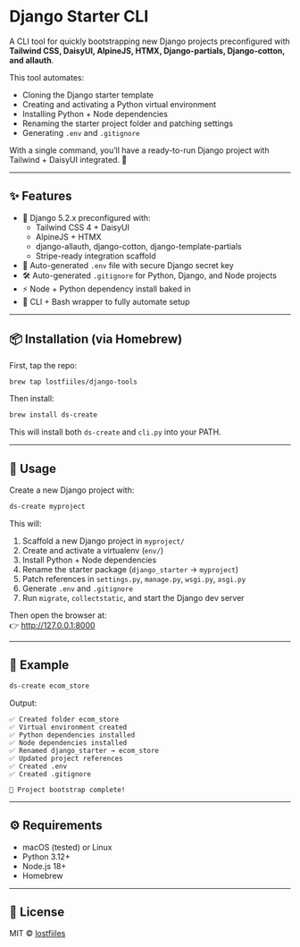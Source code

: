 # Django Starter CLI

A CLI tool for quickly bootstrapping new Django projects preconfigured with **Tailwind CSS, DaisyUI, AlpineJS, HTMX, Django-partials, Django-cotton, and allauth**.  

This tool automates:  
- Cloning the Django starter template  
- Creating and activating a Python virtual environment  
- Installing Python + Node dependencies  
- Renaming the starter project folder and patching settings  
- Generating `.env` and `.gitignore`  

With a single command, you’ll have a ready-to-run Django project with Tailwind + DaisyUI integrated. 🚀  

---

## ✨ Features
- 🐍 Django 5.2.x preconfigured with:
  - Tailwind CSS 4 + DaisyUI  
  - AlpineJS + HTMX  
  - django-allauth, django-cotton, django-template-partials  
  - Stripe-ready integration scaffold  
- 🔑 Auto-generated `.env` file with secure Django secret key  
- 🛠️ Auto-generated `.gitignore` for Python, Django, and Node projects  
- ⚡ Node + Python dependency install baked in  
- 🔄 CLI + Bash wrapper to fully automate setup  

---

## 📦 Installation (via Homebrew)

First, tap the repo:

```bash
brew tap lostfiiles/django-tools
```

Then install:

```bash
brew install ds-create
```

This will install both `ds-create` and `cli.py` into your PATH.  

---

## 🚀 Usage

Create a new Django project with:

```bash
ds-create myproject
```

This will:  
1. Scaffold a new Django project in `myproject/`  
2. Create and activate a virtualenv (`env/`)  
3. Install Python + Node dependencies  
4. Rename the starter package (`django_starter` → `myproject`)  
5. Patch references in `settings.py`, `manage.py`, `wsgi.py`, `asgi.py`  
6. Generate `.env` and `.gitignore`  
7. Run `migrate`, `collectstatic`, and start the Django dev server  

Then open the browser at:  
👉 http://127.0.0.1:8000  

---

## 🧩 Example

```bash
ds-create ecom_store
```

Output:
```
✅ Created folder ecom_store
✅ Virtual environment created
✅ Python dependencies installed
✅ Node dependencies installed
✅ Renamed django_starter → ecom_store
✅ Updated project references
✅ Created .env
✅ Created .gitignore

🎉 Project bootstrap complete!
```

---

## ⚙️ Requirements
- macOS (tested) or Linux  
- Python 3.12+  
- Node.js 18+  
- Homebrew  

---

## 📄 License
MIT © [lostfiiles](https://github.com/lostfiiles)  
